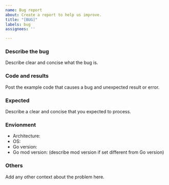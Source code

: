 ```yaml
---
name: Bug report
about: Create a report to help us improve.
title: "[BUG]"
labels: bug
assignees: ''

---
```


### Describe the bug

Describe clear and concise what the bug is.

### Code and results

Post the example code that causes a bug and unexpected result or error.

### Expected

Describe a clear and concise that you expected to process.

### Envionment

- Architecture: 
- OS: 
- Go version: 
- Go mod version: (describe mod version if set different from Go version)

### Others

Add any other context about the problem here.
